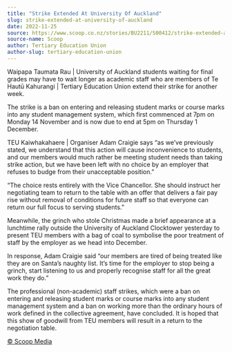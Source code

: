 ```yaml
---
title: "Strike Extended At University Of Auckland"
slug: strike-extended-at-university-of-auckland
date: 2022-11-25
source: https://www.scoop.co.nz/stories/BU2211/S00412/strike-extended-at-university-of-auckland.htm
source-name: Scoop
author: Tertiary Education Union
author-slug: tertiary-education-union
---
```


<p>Waipapa Taumata Rau | University of Auckland students
waiting for final grades may have to wait longer as academic
staff who are members of Te Hautū Kahurangi | Tertiary
Education Union extend their strike for another
week.</p>

<p>The strike is a ban on entering and releasing
student marks or course marks into any student management
system, which first commenced at 7pm on Monday 14 November
and is now due to end at 5pm on Thursday 1
December.</p>

<p>TEU Kaiwhakahaere | Organiser Adam Craigie
says “as we’ve previously stated, we understand that
this action will cause inconvenience to students, and our
members would much rather be meeting student needs than
taking strike action, but we have been left with no choice
by an employer that refuses to budge from their unacceptable
position.”</p>

<p>“The choice rests entirely with the
Vice Chancellor. She should instruct her negotiating team to
return to the table with an offer that delivers a fair pay
rise without removal of conditions for future staff so that
everyone can return our full focus to serving
students.”</p>

<p>Meanwhile, the grinch who stole Christmas
made a brief appearance at a lunchtime rally outside the
University of Auckland Clocktower yesterday to present TEU
members with a bag of coal to symbolise the poor treatment
of staff by the employer as we head into December.</p>

<p>In
response, Adam Craigie said “our members are tired of
being treated like they are on Santa’s naughty list.
It’s time for the employer to stop being a grinch, start
listening to us and properly recognise staff for all the
great work they do.”</p>

<p>The professional (non-academic)
staff strikes, which were a ban on entering and releasing
student marks or course marks into any student management
system and a ban on working more than the ordinary hours of
work defined in the collective agreement, have concluded. It
is hoped that this show of goodwill from TEU members will
result in a return to the negotiation
table.</p><p>
<a href="http://www.scoop.co.nz/about/terms.html" target="_blank"><span>© Scoop Media</span></a>
         </p>